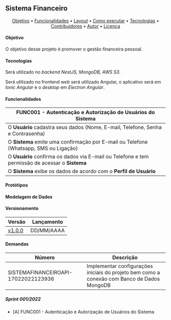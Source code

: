 ## Sistema Financeiro

<p align="center">
 <a href="#-objetivo">Objetivo</a> •
 <a href="#-funcionalidades">Funcionalidades</a> •
 <a href="#-layout">Layout</a> • 
 <a href="#-como-executar-o-projeto">Como executar</a> • 
 <a href="#-tecnologias">Tecnologias</a> • 
 <a href="#-contribuidores">Contribuidores</a> • 
 <a href="#-autor">Autor</a> • 
 <a href="#user-content--licença">Licença</a>
</p>

#### Objetivo

O objetivo desse projeto é promover o gestão financeira pessoal.

#### Tecnologias

Será utilizado no _backend NestJS, MongoDB, AWS S3_.

Será utilizado no frontend _web_ será utilizado Angular, o aplicativo será em _Ionic Angular_ e o _desktop_ em _Electron Angular_.

#### Funcionalidades

|**FUNC001 - Autenticação e Autorização de Usuários do Sistema**|
|--|
|O **Usuário** cadastra seus dados (Nome, E-mail, Telefone, Senha e Contrasenha) |
|O **Sistema** emite uma confirmação por E-mail ou Telefone (Whatsapp, SMS ou Ligação)|
|O **Usuário** confirma os dados via E-mail ou Telefone e tem permissão de acessar o **Sistema**|
|O **Sistema** exibe os dados de acordo com o **Perfil de Usuário**|

#### Protótipos

#### Modelagem de Dados

#### Versionamento

| Versão                                                                        | Lançamento |
| -------------------------------------------------------------------------------- | --------------  |
| [v1.0.0](https://github.com/quintinodigital/sistemafinanceiroapp/tags) | DD/MM/AAAA  |

#### Demandas

| Número | Descrição |
| -------------------------------------------------------------------------------- | --------------  |
| SISTEMAFINANCEIROAPI-17022022123936 | Implementar configurações iniciais do projeto bem como a conexão com Banco de Dados MongoDB  |

##### Sprint 001/2022

- [A] FUNC001 - Autenticação e Autorização de Usuários do Sistema
